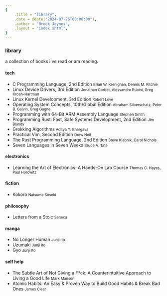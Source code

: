 ```yaml
---
{
    .title = "library",
    .date = @date("2024-07-26T00:00:00"),
    .author = "Brook Jeynes",
    .layout = "index.shtml",
}  
---
```


### library
a collection of books i've read or am reading.

#### tech
<ul id="posts">
    <li>
        <span>C Programming Language, 2nd Edition</span>
        <small>Brian W. Kernighan, Dennis M. Ritchie</small>
    </li>
    <li>
        <span>Linux Device Drivers, 3rd Edition</span>
        <small>Jonathan Corbet, Alessandro Rubini, Greg Kroah-Hartman</small>
    </li>
    <li>
        <span>Linux Kernel Development, 3rd Edition</span>
        <small>Robert Love</small>
    </li>
    <li>
        <span>Operating System Concepts, 10th/Global Edition</span>
        <small>Abraham Silberschatz, Peter B. Galvin, Greg Gagne</small>
    </li>
    <li>
        <span>Programming with 64-Bit ARM Assembly Language</span>
        <small>Stephen Smith</small>
    </li>
    <li>
        <span>Programming Rust: Fast, Safe Systems Development, 2nd Edition</span>
        <small>Jim Blandy</small>
    </li>
    <li>
        <span>Grokking Algorithms</span>
        <small>Aditya Y. Bhargava</small>
    </li>
    <li>
        <span>Practical Vim, Second Edition</span>
        <small>Drew Neil</small>
    </li>
    <li>
        <span>The Rust Programming Language, 2nd Edition</span>
        <small>Steve Klabnik, Carol Nichols</small>
    </li>
    <li>
        <span>Seven Languages in Seven Weeks</span>
        <small>Bruce A. Tate</small>
    </li>
</ul>

#### electronics
<ul id="posts">
    <li>
        <span>Learning the Art of Electronics: A Hands-On Lab Course</span>
        <small>Thomas C. Hayes, Paul Horowitz</small>
    </li>
</ul>

#### fiction
<ul id="posts">
    <li>
        <span>Kokoro</span>
        <small>Natsume Sōseki</small>
    </li>
</ul>

#### philosophy
<ul id="posts">
    <li>
        <span>Letters from a Stoic</span>
        <small>Seneca</small>
    </li>
</ul>

#### manga
<ul id="posts">
    <li>
        <span>No Longer Human</span>
        <small>Junji Ito</small>
    </li>
    <li>
        <span>Uzumaki</span>
        <small>Junji Ito</small>
    </li>
    <li>
        <span>Gyo</span>
        <small>Junji Ito</small>
    </li>
</ul>
    
#### self help
<ul id="posts">
    <li>
        <span>The Subtle Art of Not Giving a F*ck: A Counterintuitive Approach to Living a Good Life</span>
        <small>Mark Manson</small>
    </li>
    <li>
        <span>Atomic Habits: An Easy & Proven Way to Build Good Habits & Break Bad Ones</span>
        <small>James Clear</small>
    </li>
</ul>

